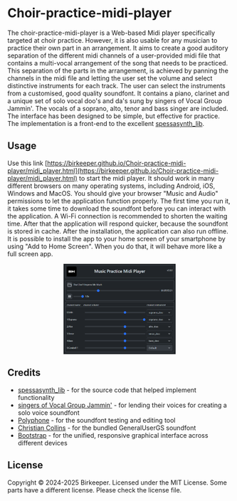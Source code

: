 # Choir-practice-midi-player
The choir-practice-midi-player is a Web-based Midi player specifically targeted at choir practice. However, it is also usable for any musician to practice their own part in an arrangement. It aims to create a good auditory separation of the different midi channels of a user-provided midi file that contains a multi-vocal arrangement of the song that needs to be practiced. 
This separation of the parts in the arrangement, is achieved by panning the channels in the midi file and letting the user set the volume and select distinctive instruments for each track. The user can select the instruments from a customised, good quality soundfont. It contains a piano, clarinet and a unique set of solo vocal doo's and da's sung by singers of Vocal Group Jammin'. The vocals of a soprano, alto, tenor and bass singer are included. The interface has been designed to be simple, but effective for practice.
The implementation is a front-end to the excellent [spessasynth_lib](https://github.com/spessasus/SpessaSynth).

## Usage
Use this link [https://birkeeper.github.io/Choir-practice-midi-player/midi_player.html](https://birkeeper.github.io/Choir-practice-midi-player/midi_player.html) to start the midi player. It should work in many different browsers on many operating systems, including Android, iOS, Windows and MacOS. You should give your browser "Music and Audio" permissions to let the application function properly. The first time you run it, it takes some time to download the soundfont before you can interact with the application. A Wi-Fi connection is recommended to shorten the waiting time. After that the application will respond quicker, because the soundfont is stored in cache. After the installation, the application can also run offline.
It is possible to install the app to your home screen of your smartphone by using "Add to Home Screen". When you do that, it will behave more like a full screen app.

<img src="./icons/screenshot.png" style="display: block; margin: auto; width: 50%;" />

## Credits
- [spessasynth_lib](https://github.com/spessasus/SpessaSynth) - for the source code that helped implement functionality
- [singers of Vocal Group Jammin'](https://vg-jammin.weebly.com/) - for lending their voices for creating a solo voice soundfont
- [Polyphone](https://www.polyphone-soundfonts.com/) - for the soundfont testing and editing tool
- [Christian Collins](https://schristiancollins.com) - for the bundled GeneralUserGS soundfont
- [Bootstrap](https://getbootstrap.com/) - for the unified, responsive graphical interface across different devices

## License
Copyright © 2024-2025 Birkeeper. Licensed under the MIT License. Some parts have a different license. Please check the license file.


